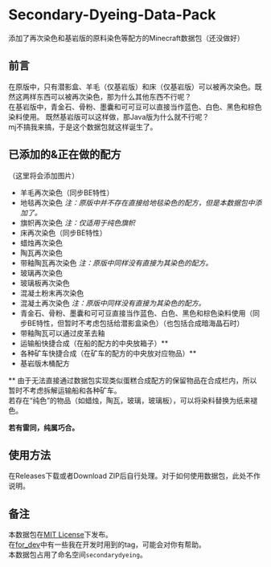 # Secondary-Dyeing-Data-Pack

添加了再次染色和基岩版的原料染色等配方的Minecraft数据包（还没做好）

## 前言

在原版中，只有潜影盒、羊毛（仅基岩版）和床（仅基岩版）可以被再次染色。既然这两样东西可以被再次染色，那为什么其他东西不行呢？  
在基岩版中，青金石、骨粉、墨囊和可可豆可以直接当作蓝色、白色、黑色和棕色染料使用。 既然基岩版可以这样做，那Java版为什么就不行呢？  
mj不搞我来搞，于是这个数据包就这样诞生了。

## 已添加的&正在做的配方

（这里将会添加图片）  

- 羊毛再次染色（同步BE特性）
- 地毯再次染色  *注：原版中并不存在直接给地毯染色的配方，但是本数据包中添加了。*
- 旗帜再次染色  *注：仅适用于纯色旗帜*
- 床再次染色（同步BE特性）  
- 蜡烛再次染色
- 陶瓦再次染色
- 带釉陶瓦再次染色  *注：原版中同样没有直接为其染色的配方。*
- 玻璃再次染色
- 玻璃板再次染色
- 混凝土粉末再次染色
- 混凝土再次染色  *注：原版中同样没有直接为其染色的配方。*
- 青金石、骨粉、墨囊和可可豆直接当作蓝色、白色、黑色和棕色染料使用（同步BE特性，但暂时不考虑包括给潜影盒染色）（也包括合成暗海晶石时）
- 带釉陶瓦可以通过皮革去釉
- 运输船快捷合成（在船的配方的中央放箱子）**
- 各种矿车快捷合成（在矿车的配方的中央放对应物品）**
- 基岩版木桶配方

** 由于无法直接通过数据包实现类似蛋糕合成配方的保留物品在合成栏内，所以暂时不考虑拆解运输船和各种矿车。  
若存在“纯色”的物品（如蜡烛，陶瓦，玻璃，玻璃板），可以将染料替换为纸来褪色。  

**若有雷同，纯属巧合。**

## 使用方法

在Releases下载或者Download ZIP后自行处理。对于如何使用数据包，此处不作说明。  

## 备注

本数据包在[MIT License](https://mit-license.org/)下发布。  
在[for_dev](for_dev)中有一些我在开发时用到的tag，可能会对你有帮助。  
本数据包占用了命名空间`secondarydyeing`。
